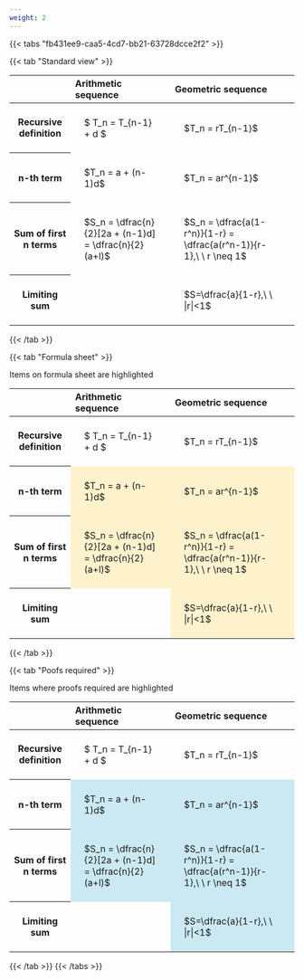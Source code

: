 ```yaml
---
weight: 2
---
```


{{< tabs "fb431ee9-caa5-4cd7-bb21-63728dcce2f2" >}}

{{< tab "Standard view" >}}

<style type="text/css">
#T_552f5 th.col_heading {
  text-align: left;
  font-size: 1em;
}
#T_552f5 td {
  text-align: left;
  font-size: 1em;
  padding: 1.5em;
}
</style>
<table id="T_552f5">
  <thead>
    <tr>
      <th class="blank level0" >&nbsp;</th>
      <th id="T_552f5_level0_col0" class="col_heading level0 col0" >Arithmetic sequence</th>
      <th id="T_552f5_level0_col1" class="col_heading level0 col1" >Geometric sequence</th>
    </tr>
  </thead>
  <tbody>
    <tr>
      <th id="T_552f5_level0_row0" class="row_heading level0 row0" >Recursive definition</th>
      <td id="T_552f5_row0_col0" class="data row0 col0" >$ T_n = T_{n-1} + d $</td>
      <td id="T_552f5_row0_col1" class="data row0 col1" >$T_n = rT_{n-1}$</td>
    </tr>
    <tr>
      <th id="T_552f5_level0_row1" class="row_heading level0 row1" >n-th term</th>
      <td id="T_552f5_row1_col0" class="data row1 col0" >$T_n = a + (n-1)d$</td>
      <td id="T_552f5_row1_col1" class="data row1 col1" >$T_n = ar^{n-1}$</td>
    </tr>
    <tr>
      <th id="T_552f5_level0_row2" class="row_heading level0 row2" >Sum of first n terms</th>
      <td id="T_552f5_row2_col0" class="data row2 col0" >$S_n = \dfrac{n}{2}[2a + (n-1)d] = \dfrac{n}{2}(a+l)$</td>
      <td id="T_552f5_row2_col1" class="data row2 col1" >$S_n = \dfrac{a(1-r^n)}{1-r} = \dfrac{a(r^n-1)}{r-1},\ \  r \neq 1$</td>
    </tr>
    <tr>
      <th id="T_552f5_level0_row3" class="row_heading level0 row3" >Limiting sum</th>
      <td id="T_552f5_row3_col0" class="data row3 col0" ></td>
      <td id="T_552f5_row3_col1" class="data row3 col1" >$S=\dfrac{a}{1-r},\ \ |r|<1$</td>
    </tr>
  </tbody>
</table>
{{< /tab >}}

{{< tab "Formula sheet" >}}

Items on formula sheet are highlighted 
<br>
<style type="text/css">
#T_f109f th.col_heading {
  text-align: left;
  font-size: 1em;
}
#T_f109f td {
  text-align: left;
  font-size: 1em;
  padding: 1.5em;
}
#T_f109f_row0_col0, #T_f109f_row0_col1, #T_f109f_row3_col0 {
  background-color: rgba(0,0,0,0);
}
#T_f109f_row1_col0, #T_f109f_row1_col1, #T_f109f_row2_col0, #T_f109f_row2_col1, #T_f109f_row3_col1 {
  background-color: rgba(255,194,10, 0.2);
}
</style>
<table id="T_f109f">
  <thead>
    <tr>
      <th class="blank level0" >&nbsp;</th>
      <th id="T_f109f_level0_col0" class="col_heading level0 col0" >Arithmetic sequence</th>
      <th id="T_f109f_level0_col1" class="col_heading level0 col1" >Geometric sequence</th>
    </tr>
  </thead>
  <tbody>
    <tr>
      <th id="T_f109f_level0_row0" class="row_heading level0 row0" >Recursive definition</th>
      <td id="T_f109f_row0_col0" class="data row0 col0" >$ T_n = T_{n-1} + d $</td>
      <td id="T_f109f_row0_col1" class="data row0 col1" >$T_n = rT_{n-1}$</td>
    </tr>
    <tr>
      <th id="T_f109f_level0_row1" class="row_heading level0 row1" >n-th term</th>
      <td id="T_f109f_row1_col0" class="data row1 col0" >$T_n = a + (n-1)d$</td>
      <td id="T_f109f_row1_col1" class="data row1 col1" >$T_n = ar^{n-1}$</td>
    </tr>
    <tr>
      <th id="T_f109f_level0_row2" class="row_heading level0 row2" >Sum of first n terms</th>
      <td id="T_f109f_row2_col0" class="data row2 col0" >$S_n = \dfrac{n}{2}[2a + (n-1)d] = \dfrac{n}{2}(a+l)$</td>
      <td id="T_f109f_row2_col1" class="data row2 col1" >$S_n = \dfrac{a(1-r^n)}{1-r} = \dfrac{a(r^n-1)}{r-1},\ \  r \neq 1$</td>
    </tr>
    <tr>
      <th id="T_f109f_level0_row3" class="row_heading level0 row3" >Limiting sum</th>
      <td id="T_f109f_row3_col0" class="data row3 col0" ></td>
      <td id="T_f109f_row3_col1" class="data row3 col1" >$S=\dfrac{a}{1-r},\ \ |r|<1$</td>
    </tr>
  </tbody>
</table>
{{< /tab >}}

{{< tab "Poofs required" >}}

Items where proofs required are highlighted 
<br>
<style type="text/css">
#T_7791f th.col_heading {
  text-align: left;
  font-size: 1em;
}
#T_7791f td {
  text-align: left;
  font-size: 1em;
  padding: 1.5em;
}
#T_7791f_row0_col0, #T_7791f_row0_col1, #T_7791f_row3_col0 {
  background-color: rgba(0,0,0,0);
}
#T_7791f_row1_col0, #T_7791f_row1_col1, #T_7791f_row2_col0, #T_7791f_row2_col1, #T_7791f_row3_col1 {
  background-color: rgba(0,150,200, 0.2);
}
</style>
<table id="T_7791f">
  <thead>
    <tr>
      <th class="blank level0" >&nbsp;</th>
      <th id="T_7791f_level0_col0" class="col_heading level0 col0" >Arithmetic sequence</th>
      <th id="T_7791f_level0_col1" class="col_heading level0 col1" >Geometric sequence</th>
    </tr>
  </thead>
  <tbody>
    <tr>
      <th id="T_7791f_level0_row0" class="row_heading level0 row0" >Recursive definition</th>
      <td id="T_7791f_row0_col0" class="data row0 col0" >$ T_n = T_{n-1} + d $</td>
      <td id="T_7791f_row0_col1" class="data row0 col1" >$T_n = rT_{n-1}$</td>
    </tr>
    <tr>
      <th id="T_7791f_level0_row1" class="row_heading level0 row1" >n-th term</th>
      <td id="T_7791f_row1_col0" class="data row1 col0" >$T_n = a + (n-1)d$</td>
      <td id="T_7791f_row1_col1" class="data row1 col1" >$T_n = ar^{n-1}$</td>
    </tr>
    <tr>
      <th id="T_7791f_level0_row2" class="row_heading level0 row2" >Sum of first n terms</th>
      <td id="T_7791f_row2_col0" class="data row2 col0" >$S_n = \dfrac{n}{2}[2a + (n-1)d] = \dfrac{n}{2}(a+l)$</td>
      <td id="T_7791f_row2_col1" class="data row2 col1" >$S_n = \dfrac{a(1-r^n)}{1-r} = \dfrac{a(r^n-1)}{r-1},\ \  r \neq 1$</td>
    </tr>
    <tr>
      <th id="T_7791f_level0_row3" class="row_heading level0 row3" >Limiting sum</th>
      <td id="T_7791f_row3_col0" class="data row3 col0" ></td>
      <td id="T_7791f_row3_col1" class="data row3 col1" >$S=\dfrac{a}{1-r},\ \ |r|<1$</td>
    </tr>
  </tbody>
</table>
{{< /tab >}}
{{< /tabs >}}
